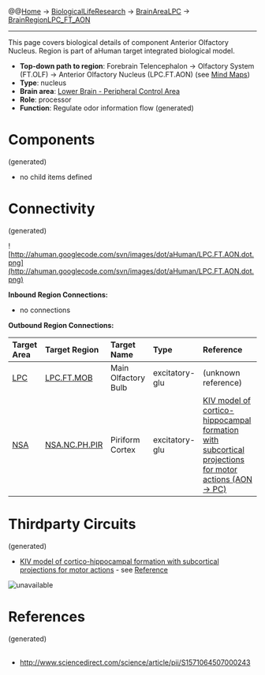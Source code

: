 @@[Home](Home.md) -> [BiologicalLifeResearch](BiologicalLifeResearch.md) -> [BrainAreaLPC](BrainAreaLPC.md) -> [BrainRegionLPC\_FT\_AON](BrainRegionLPC_FT_AON.md)

---


This page covers biological details of component Anterior Olfactory Nucleus.
Region is part of aHuman target integrated biological model.

  * **Top-down path to region**: Forebrain Telencephalon -> Olfactory System (FT.OLF) -> Anterior Olfactory Nucleus (LPC.FT.AON) (see [Mind Maps](OverallMindMaps.md))
  * **Type**: nucleus
  * **Brain area**: [Lower Brain - Peripheral Control Area](BrainAreaLPC.md)
  * **Role**: processor
  * **Function**: Regulate odor information flow
(generated)
# Components #
(generated)


  * no child items defined

# Connectivity #
(generated)


![http://ahuman.googlecode.com/svn/images/dot/aHuman/LPC.FT.AON.dot.png](http://ahuman.googlecode.com/svn/images/dot/aHuman/LPC.FT.AON.dot.png)

**Inbound Region Connections:**
  * no connections

**Outbound Region Connections:**

| **Target Area** | **Target Region** | **Target Name** | **Type** | **Reference** |
|:----------------|:------------------|:----------------|:---------|:--------------|
| [LPC](BrainAreaLPC.md) | [LPC.FT.MOB](BrainRegionLPC_FT_MOB.md) | Main Olfactory Bulb | excitatory-glu | (unknown reference) |
| [NSA](BrainAreaNSA.md) | [NSA.NC.PH.PIR](BrainRegionNSA_NC_PH_PIR.md) | Piriform Cortex | excitatory-glu | [KIV model of cortico-hippocampal formation with subcortical projections for motor actions (AON -> PC)](http://www.sciencedirect.com/science/article/pii/S1571064507000243) |

# Thirdparty Circuits #
(generated)

  * [KIV model of cortico-hippocampal formation with subcortical projections for motor actions](http://ars.els-cdn.com/content/image/1-s2.0-S1571064507000243-gr008.jpg) - see [Reference](http://www.sciencedirect.com/science/article/pii/S1571064507000243)

<img src='http://ars.els-cdn.com/content/image/1-s2.0-S1571064507000243-gr008.jpg' alt='unavailable'>


<h1>References</h1>
(generated)<br>
<br>
<ul><li><a href='http://www.sciencedirect.com/science/article/pii/S1571064507000243'>http://www.sciencedirect.com/science/article/pii/S1571064507000243</a></li></ul>
